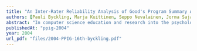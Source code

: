 ```yaml
---
title: "An Inter-Rater Reliability Analysis of Good's Program Summary Analysis Scheme"
authors: [Pauli Byckling, Marja Kuittinen, Seppo Nevalainen, Jorma Sajaniemi]
abstract: "In computer science education and research into the psychology of programming, program summary analysis has been used to characterize mental models of novice and expert programmers and to measure learning outcome of programs and programming concepts. This paper reports an investigation where three raters used Good's program summary analysis scheme consisting of two independent classifications of program summary segments: information types and object description categories. The problems in using the scheme as well as differences between the raters were recorded and analyzed. The findings indicate that by improving the scheme and its documentation, most of the observed inter-rater differences can be avoided. The only open problem concerns making the distinction between descriptions of data and activities in cases where the specific words that are used, or the abstractness of expression may affect raters' interpretation of the information type."
publishedAt: "ppig-2004"
year: 2004
url_pdf: "files/2004-PPIG-16th-byckling.pdf"
---
```

